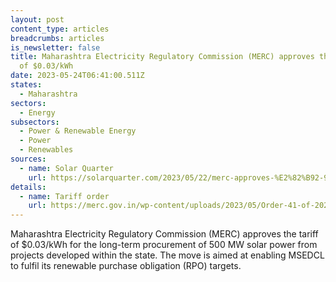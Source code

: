 ```yaml
---
layout: post
content_type: articles
breadcrumbs: articles
is_newsletter: false
title: Maharashtra Electricity Regulatory Commission (MERC) approves the tariff
  of $0.03/kWh
date: 2023-05-24T06:41:00.511Z
states:
  - Maharashtra
sectors:
  - Energy
subsectors:
  - Power & Renewable Energy
  - Power
  - Renewables
sources:
  - name: Solar Quarter
    url: https://solarquarter.com/2023/05/22/merc-approves-%E2%82%B92-90-tariff-for-procuring-500-mw-of-solar-power-on-long-term-basis-in-maharashtra/
details:
  - name: Tariff order
    url: https://merc.gov.in/wp-content/uploads/2023/05/Order-41-of-2023.pdf
---
```

Maharashtra Electricity Regulatory Commission (MERC) approves the tariff of $0.03/kWh for the long-term procurement of 500 MW solar power from projects developed within the state. The move is aimed at enabling MSEDCL to fulfil its renewable purchase obligation (RPO) targets.
